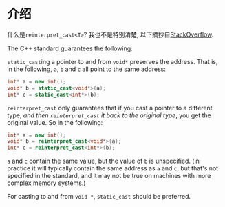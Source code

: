 # 介绍

什么是`reinterpret_cast<T>`? 我也不是特别清楚, 以下摘抄自[StackOverflow](https://stackoverflow.com/questions/573294/when-to-use-reinterpret-cast).

The C++ standard guarantees the following:

`static_cast`ing a pointer to and from `void*` preserves the address. That is, in the following, `a`, `b` and `c` all point to the same address:

```cpp
int* a = new int();
void* b = static_cast<void*>(a);
int* c = static_cast<int*>(b);
```

`reinterpret_cast` only guarantees that if you cast a pointer to a different type, *and then `reinterpret_cast` it back to the original type*, you get the original value. So in the following:

```cpp
int* a = new int();
void* b = reinterpret_cast<void*>(a);
int* c = reinterpret_cast<int*>(b);
```

`a` and `c` contain the same value, but the value of `b` is unspecified. (in practice it will typically contain the same address as `a` and `c`, but that's not specified in the standard, and it may not be true on machines with more complex memory systems.)

For casting to and from `void *`, `static_cast` should be preferred.

